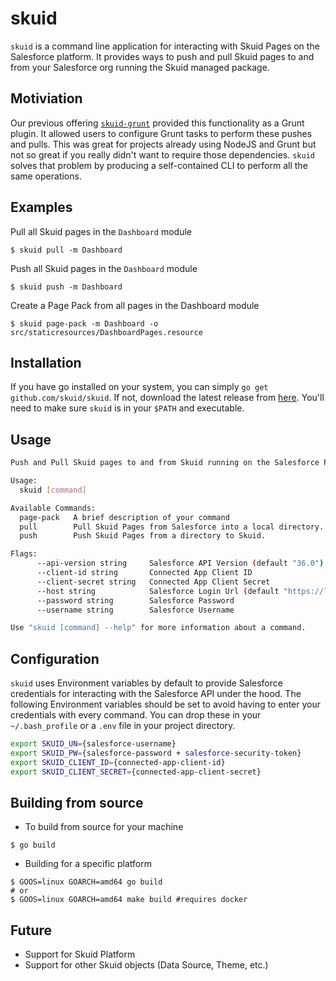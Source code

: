 # skuid

`skuid` is a command line application for interacting with Skuid Pages on the Salesforce platform.
It provides ways to push and pull Skuid pages to and from your Salesforce org running the Skuid managed package.

## Motiviation

Our previous offering [`skuid-grunt`](https://bitbucket.org/skuid/skuid-grunt) provided this functionality as a Grunt plugin.
It allowed users to configure Grunt tasks to perform these pushes and pulls. This was great for projects already using NodeJS and Grunt
but not so great if you really didn't want to require those dependencies. `skuid` solves that problem by producing a self-contained
CLI to perform all the same operations.

## Examples

Pull all Skuid pages in the `Dashboard` module

```
$ skuid pull -m Dashboard
```

Push all Skuid pages in the `Dashboard` module

```
$ skuid push -m Dashboard
```

Create a Page Pack from all pages in the Dashboard module

```
$ skuid page-pack -m Dashboard -o src/staticresources/DashboardPages.resource
```

## Installation

If you have go installed on your system, you can simply `go get github.com/skuid/skuid`. If not, download the latest release from
[here](https://github.com/skuid/skuid/releases). You'll need to make sure `skuid` is in your `$PATH` and executable.

## Usage

```bash
Push and Pull Skuid pages to and from Skuid running on the Salesforce Platform

Usage:
  skuid [command]

Available Commands:
  page-pack   A brief description of your command
  pull        Pull Skuid Pages from Salesforce into a local directory.
  push        Push Skuid Pages from a directory to Skuid.

Flags:
      --api-version string     Salesforce API Version (default "36.0")
      --client-id string       Connected App Client ID
      --client-secret string   Connected App Client Secret
      --host string            Salesforce Login Url (default "https://login.salesforce.com")
      --password string        Salesforce Password
      --username string        Salesforce Username

Use "skuid [command] --help" for more information about a command.
```

## Configuration

`skuid` uses Environment variables by default to provide Salesforce credentials for interacting with the Salesforce API under the hood.
The following Environment variables should be set to avoid having to enter your credentials with every command. You can drop these in your
`~/.bash_profile` or a `.env` file in your project directory.

```bash
export SKUID_UN={salesforce-username}
export SKUID_PW={salesforce-password + salesforce-security-token}
export SKUID_CLIENT_ID={connected-app-client-id}
export SKUID_CLIENT_SECRET={connected-app-client-secret}
```


## Building from source

* To build from source for your machine
```
$ go build
```

* Building for a specific platform
```
$ GOOS=linux GOARCH=amd64 go build
# or
$ GOOS=linux GOARCH=amd64 make build #requires docker
```

## Future

* Support for Skuid Platform
* Support for other Skuid objects (Data Source, Theme, etc.)